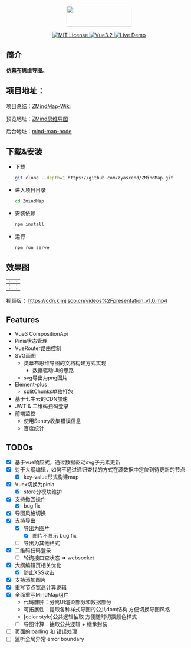 <div align="center">
<img src="https://cdn.kimjisoo.cn/pic/logo.png" align="center" width="176" height="56"/>
</div>  
<p align="center">
</p>
<p align="center">
  <a href="./LICENSE">
      <img src="https://img.shields.io/github/license/zyascend/ZMindMap" alt="MIT License" />
  </a>
  <a href="https://v3.cn.vuejs.org/">
      <img src="https://img.shields.io/badge/vue.js-3.2-green" alt="Vue3.2">
  </a>
  <a href="https://map.kimjisoo.cn">
      <img src="https://img.shields.io/badge/🚀-open--in--browser-blueviolet" alt="Live Demo">
  </a>
</p>

## 简介
**仿[幕布](https://mubu.com)思维导图。**  

## 项目地址：
项目总结：[ZMindMap-Wiki](https://github.com/zyascend/ZMindMap/wiki)  

预览地址：[ZMind思维导图](https://map.kimjisoo.cn)

后台地址：[mind-map-node](https://github.com/zyascend/mind-map-node)  

## 下载&安装

- 下载

  ```bash
  git clone --depth=1 https://github.com/zyascend/ZMindMap.git
  ```

- 进入项目目录
  ```bash
  cd ZmindMap
  ```
- 安装依赖

  ```bash
  npm install
  ```

- 运行
  ```bash
  npm run serve
  ```
## 效果图

| <img src="https://github.com/zyascend/ZMindMap/blob/main/assets/export07.png?raw=true" style="zoom:20%;" /> | <img src="https://github.com/zyascend/ZMindMap/blob/main/assets/export02.png?raw=true" style="zoom:20%;" /> |
| :------------------------------------------------------------------------------: | -------------------------------------------------------------------------------- |
| <img src="https://github.com/zyascend/ZMindMap/blob/main/assets/export03.png?raw=true" style="zoom:20%;" /> | <img src="https://github.com/zyascend/ZMindMap/blob/main/assets/export04.png?raw=true" style="zoom:20%;" /> |
| <img src="https://github.com/zyascend/ZMindMap/blob/main/assets/export05.png?raw=true" style="zoom:20%;" /> | <img src="https://github.com/zyascend/ZMindMap/blob/main/assets/export06.png?raw=true" style="zoom:20%;" /> |

视频版：
https://cdn.kimjisoo.cn/videos%2Fpresentation_v1.0.mp4

## Features
- Vue3 CompositionApi
- Pinia状态管理
- VueRouter路由控制
- SVG画图
  - 类幕布思维导图的文档构建方式实现
    - 数据驱动UI的思路
  - svg导出为png图片 
- Element-plus
  - splitChunks单独打包
- 基于七牛云的CDN加速
- JWT & 二维码扫码登录
- 前端监控
  - 使用Sentry收集错误信息
  - 百度统计

## TODOs
- [x] 基于vue响应式，通过数据驱动svg子元素更新
- [x] 对于大纲编辑，如何不通过递归查找的方式在源数据中定位到待更新的节点
  - [x] key-value形式构建map
- [x] Vuex切换为pinia
  - [x] store分模块维护
- [x] 支持撤回操作
  - [x] bug fix
- [x] 导图风格切换
- [x] 支持导出
  - [x] 导出为图片
    - [x] 图片不显示 bug fix
  - [ ] 导出为其他格式
- [x] 二维码扫码登录
  - [ ] 轮询接口查状态 => websocket
- [x] 大纲编辑页相关优化
  - [x] 防止XSS攻击
- [x] 支持添加图片
- [x] 重写节点宽高计算逻辑
- [x] 全面重写MindMap组件
  - 代码臃肿：分离UI渲染部分和数据部分
  - 可拓展性：提取各种样式导图的公共dom结构 方便切换导图风格
  - [color style]公共逻辑抽取 方便随时切换颜色样式
  - [ ] 导图计算：抽取公共逻辑  + 继承封装
- [ ] 页面的loading 和 错误处理
- [ ] 监听全局异常 error boundary
